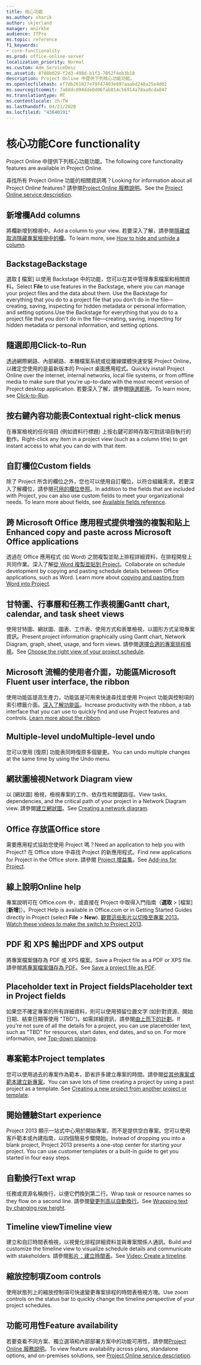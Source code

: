 ```yaml
---
title: 核心功能
ms.author: sharik
author: skjerland
manager: mnirkhe
audience: ITPro
ms.topic: reference
f1_keywords:
- core-functionality
ms.prod: office-online-server
localization_priority: Normal
ms.custom: Adm_ServiceDesc
ms.assetid: 8708b029-f2d3-498d-b1f3-7052f4eb3b18
description: Project Online 中提供下列核心功能功能。
ms.openlocfilehash: ef7db261827e79f47403e897aaabd248a25e4d02
ms.sourcegitcommit: 7a68dc894dde0d06fab014c56914a78aa8cda847
ms.translationtype: MT
ms.contentlocale: zh-TW
ms.lasthandoff: 04/21/2020
ms.locfileid: "43640191"
---
```

# <a name="core-functionality"></a><span data-ttu-id="b2c9f-103">核心功能</span><span class="sxs-lookup"><span data-stu-id="b2c9f-103">Core functionality</span></span>

<span data-ttu-id="b2c9f-104">Project Online 中提供下列核心功能功能。</span><span class="sxs-lookup"><span data-stu-id="b2c9f-104">The following core functionality features are available in Project Online.</span></span>
  
<span data-ttu-id="b2c9f-105">尋找所有 Project Online 功能的相關資訊嗎？</span><span class="sxs-lookup"><span data-stu-id="b2c9f-105">Looking for information about all Project Online features?</span></span> <span data-ttu-id="b2c9f-106">請參閱[Project Online 服務說明](project-online-service-description.md)。</span><span class="sxs-lookup"><span data-stu-id="b2c9f-106">See the [Project Online service description](project-online-service-description.md).</span></span>
  
## <a name="add-columns"></a><span data-ttu-id="b2c9f-107">新增欄</span><span class="sxs-lookup"><span data-stu-id="b2c9f-107">Add columns</span></span>

<span data-ttu-id="b2c9f-108">將欄新增到檢視中。</span><span class="sxs-lookup"><span data-stu-id="b2c9f-108">Add a column to your view.</span></span> <span data-ttu-id="b2c9f-109">若要深入了解，請參閱[隱藏或取消隱藏專案檢視中的欄](https://go.microsoft.com/fwlink/p/?LinkId=271343)。</span><span class="sxs-lookup"><span data-stu-id="b2c9f-109">To learn more, see [How to hide and unhide a column](https://go.microsoft.com/fwlink/p/?LinkId=271343).</span></span>
  
## <a name="backstage"></a><span data-ttu-id="b2c9f-110">Backstage</span><span class="sxs-lookup"><span data-stu-id="b2c9f-110">Backstage</span></span>

<span data-ttu-id="b2c9f-111">選取 **[** 檔案] 以使用 Backstage 中的功能，您可以在其中管理專案檔案和相關資料。</span><span class="sxs-lookup"><span data-stu-id="b2c9f-111">Select **File** to use features in the Backstage, where you can manage your project files and the data about them.</span></span> <span data-ttu-id="b2c9f-112">Use the Backstage for everything that you do to a project file that you don't do in the file—creating, saving, inspecting for hidden metadata or personal information, and setting options.</span><span class="sxs-lookup"><span data-stu-id="b2c9f-112">Use the Backstage for everything that you do to a project file that you don't do in the file—creating, saving, inspecting for hidden metadata or personal information, and setting options.</span></span> 
  
## <a name="click-to-run"></a><span data-ttu-id="b2c9f-113">隨選即用</span><span class="sxs-lookup"><span data-stu-id="b2c9f-113">Click-to-Run</span></span>

<span data-ttu-id="b2c9f-114">透過網際網路、內部網路、本機檔案系統或從離線媒體快速安裝 Project Online，以確定您使用的是最新版本的 Project 桌面應用程式。</span><span class="sxs-lookup"><span data-stu-id="b2c9f-114">Quickly install Project Online over the internet, internal networks, local file systems, or from offline media to make sure that you're up-to-date with the most recent version of Project desktop application.</span></span> <span data-ttu-id="b2c9f-115">若要深入了解，請參閱[隨選即用](https://go.microsoft.com/fwlink/p/?LinkId=271596)。</span><span class="sxs-lookup"><span data-stu-id="b2c9f-115">To learn more, see [Click-to-Run](https://go.microsoft.com/fwlink/p/?LinkId=271596).</span></span>
  
## <a name="contextual-right-click-menus"></a><span data-ttu-id="b2c9f-116">按右鍵內容功能表</span><span class="sxs-lookup"><span data-stu-id="b2c9f-116">Contextual right-click menus</span></span>

<span data-ttu-id="b2c9f-117">在專案檢視的任何項目 (例如資料行標題) 上按右鍵可即時存取可對該項目執行的動作。</span><span class="sxs-lookup"><span data-stu-id="b2c9f-117">Right-click any item in a project view (such as a column title) to get instant access to what you can do with that item.</span></span>
  
## <a name="custom-fields"></a><span data-ttu-id="b2c9f-118">自訂欄位</span><span class="sxs-lookup"><span data-stu-id="b2c9f-118">Custom fields</span></span>

<span data-ttu-id="b2c9f-p105">除了 Project 所含的欄位之外，您也可以使用自訂欄位，以符合組織需求。若要深入了解欄位，請參閱[可用的欄位參照](https://support.office.com/en-us/article/Available-fields-reference-615a4563-1cc3-40f4-b66f-1b17e793a460)。</span><span class="sxs-lookup"><span data-stu-id="b2c9f-p105">In addition to the fields that are included with Project, you can also use custom fields to meet your organizational needs. To learn more about fields, see [Available fields reference](https://support.office.com/en-us/article/Available-fields-reference-615a4563-1cc3-40f4-b66f-1b17e793a460).</span></span>
  
## <a name="enhanced-copy-and-paste-across-microsoft-office-applications"></a><span data-ttu-id="b2c9f-121">跨 Microsoft Office 應用程式提供增強的複製和貼上</span><span class="sxs-lookup"><span data-stu-id="b2c9f-121">Enhanced copy and paste across Microsoft Office applications</span></span>

<span data-ttu-id="b2c9f-p106">透過在 Office 應用程式 (如 Word) 之間複製並貼上排程詳細資料，在排程開發上共同作業。深入了解[從 Word 複製並貼到 Project](https://go.microsoft.com/fwlink/p/?LinkId=271330)。</span><span class="sxs-lookup"><span data-stu-id="b2c9f-p106">Collaborate on schedule development by copying and pasting schedule details between Office applications, such as Word. Learn more about [copying and pasting from Word into Project](https://go.microsoft.com/fwlink/p/?LinkId=271330).</span></span>
  
## <a name="gantt-chart-calendar-and-task-sheet-views"></a><span data-ttu-id="b2c9f-124">甘特圖、行事曆和任務工作表視圖</span><span class="sxs-lookup"><span data-stu-id="b2c9f-124">Gantt chart, calendar, and task sheet views</span></span>

<span data-ttu-id="b2c9f-125">使用甘特圖、網狀圖、圖表、工作表、使用方式和表單檢視，以圖形方式呈現專案資訊。</span><span class="sxs-lookup"><span data-stu-id="b2c9f-125">Present project information graphically using Gantt chart, Network Diagram, graph, sheet, usage, and form views.</span></span> <span data-ttu-id="b2c9f-126">請參閱[選擇合適的專案排程檢視](https://go.microsoft.com/fwlink/?LinkId=402905)。</span><span class="sxs-lookup"><span data-stu-id="b2c9f-126">See [Choose the right view of your project schedule](https://go.microsoft.com/fwlink/?LinkId=402905).</span></span>
  
## <a name="microsoft-fluent-user-interface-the-ribbon"></a><span data-ttu-id="b2c9f-127">Microsoft 流暢的使用者介面，功能區</span><span class="sxs-lookup"><span data-stu-id="b2c9f-127">Microsoft Fluent user interface, the ribbon</span></span>

<span data-ttu-id="b2c9f-p108">使用功能區提高生產力，功能區是可用來快速尋找並使用 Project 功能與控制項的索引標籤介面。[深入了解功能區](https://go.microsoft.com/fwlink/p/?LinkId=271325)。</span><span class="sxs-lookup"><span data-stu-id="b2c9f-p108">Increase productivity with the ribbon, a tab interface that you can use to quickly find and use Project features and controls. [Learn more about the ribbon](https://go.microsoft.com/fwlink/p/?LinkId=271325).</span></span>
  
## <a name="multiple-level-undo"></a><span data-ttu-id="b2c9f-130">Multiple-level undo</span><span class="sxs-lookup"><span data-stu-id="b2c9f-130">Multiple-level undo</span></span>

<span data-ttu-id="b2c9f-131">您可以使用 [復原] 功能表同時復原多個變更。</span><span class="sxs-lookup"><span data-stu-id="b2c9f-131">You can undo multiple changes at the same time by using the Undo menu.</span></span> 
  
## <a name="network-diagram-view"></a><span data-ttu-id="b2c9f-132">網狀圖檢視</span><span class="sxs-lookup"><span data-stu-id="b2c9f-132">Network Diagram view</span></span>

<span data-ttu-id="b2c9f-133">以 [網狀圖] 檢視，檢視專案的工作、依存性和關鍵路徑。</span><span class="sxs-lookup"><span data-stu-id="b2c9f-133">View tasks, dependencies, and the critical path of your project in a Network Diagram view.</span></span> <span data-ttu-id="b2c9f-134">請參閱[建立網狀圖](https://go.microsoft.com/fwlink/p/?LinkId=271338)。</span><span class="sxs-lookup"><span data-stu-id="b2c9f-134">See [Creating a network diagram](https://go.microsoft.com/fwlink/p/?LinkId=271338).</span></span>
  
## <a name="office-store"></a><span data-ttu-id="b2c9f-135">Office 存放區</span><span class="sxs-lookup"><span data-stu-id="b2c9f-135">Office store</span></span>

<span data-ttu-id="b2c9f-136">需要應用程式協助您使用 Project 嗎？</span><span class="sxs-lookup"><span data-stu-id="b2c9f-136">Need an application to help you with Project?</span></span> <span data-ttu-id="b2c9f-137">在 Office store 中尋找 Project 的新應用程式。</span><span class="sxs-lookup"><span data-stu-id="b2c9f-137">Find new applications for Project in the Office store.</span></span> <span data-ttu-id="b2c9f-138">請參閱 [Project 增益集](https://go.microsoft.com/fwlink/?LinkId=273883)。</span><span class="sxs-lookup"><span data-stu-id="b2c9f-138">See [Add-ins for Project](https://go.microsoft.com/fwlink/?LinkId=273883).</span></span>
  
## <a name="online-help"></a><span data-ttu-id="b2c9f-139">線上說明</span><span class="sxs-lookup"><span data-stu-id="b2c9f-139">Online help</span></span>

<span data-ttu-id="b2c9f-140">專案說明可在 Office.com 中，或直接在 Project 中取得入門指南（**選取** \> [檔案] [**新增**]）。</span><span class="sxs-lookup"><span data-stu-id="b2c9f-140">Project Help is available in Office.com or in Getting Started Guides directly in Project (select **File** \> **New**).</span></span> <span data-ttu-id="b2c9f-141">[觀賞這些影片以切換至專案 2013](https://go.microsoft.com/fwlink/p/?LinkId=271325)。</span><span class="sxs-lookup"><span data-stu-id="b2c9f-141">[Watch these videos to make the switch to Project 2013](https://go.microsoft.com/fwlink/p/?LinkId=271325).</span></span>
  
## <a name="pdf-and-xps-output"></a><span data-ttu-id="b2c9f-142">PDF 和 XPS 輸出</span><span class="sxs-lookup"><span data-stu-id="b2c9f-142">PDF and XPS output</span></span>

<span data-ttu-id="b2c9f-143">將專案檔案儲存為 PDF 或 XPS 檔案。</span><span class="sxs-lookup"><span data-stu-id="b2c9f-143">Save a Project file as a PDF or XPS file.</span></span> <span data-ttu-id="b2c9f-144">請參閱[將專案檔案儲存為 PDF](https://go.microsoft.com/fwlink/p/?LinkId=271350)。</span><span class="sxs-lookup"><span data-stu-id="b2c9f-144">See [Save a project file as PDF](https://go.microsoft.com/fwlink/p/?LinkId=271350).</span></span>
  
## <a name="placeholder-text-in-project-fields"></a><span data-ttu-id="b2c9f-145">Placeholder text in Project fields</span><span class="sxs-lookup"><span data-stu-id="b2c9f-145">Placeholder text in Project fields</span></span>

<span data-ttu-id="b2c9f-p113">如果您不確定專案的所有詳細資料，則可以使用預留位置文字 (如針對資源、開始日期、結束日期等使用 "TBD")。如需詳細資訊，請參閱[由上而下的計劃](https://go.microsoft.com/fwlink/p/?LinkId=271333)。</span><span class="sxs-lookup"><span data-stu-id="b2c9f-p113">If you're not sure of all the details for a project, you can use placeholder text, such as "TBD" for resources, start dates, end dates, and so on. For more information, see [Top-down planning](https://go.microsoft.com/fwlink/p/?LinkId=271333).</span></span>
  
## <a name="project-templates"></a><span data-ttu-id="b2c9f-148">專案範本</span><span class="sxs-lookup"><span data-stu-id="b2c9f-148">Project templates</span></span>

<span data-ttu-id="b2c9f-p114">您可以使用過去的專案作為範本，節省許多建立專案的時間。請參閱[從其他專案或範本建立新專案](https://go.microsoft.com/fwlink/p/?LinkId=271328)。</span><span class="sxs-lookup"><span data-stu-id="b2c9f-p114">You can save lots of time creating a project by using a past project as a template. See [Creating a new project from another project or template](https://go.microsoft.com/fwlink/p/?LinkId=271328).</span></span>
  
## <a name="start-experience"></a><span data-ttu-id="b2c9f-151">開始體驗</span><span class="sxs-lookup"><span data-stu-id="b2c9f-151">Start experience</span></span>

<span data-ttu-id="b2c9f-p115">Project 2013 顯示一站式中心用於開始專案，而不是提供空白專案。您可以使用客戶範本或內建指南，以四個簡易步驟開始。</span><span class="sxs-lookup"><span data-stu-id="b2c9f-p115">Instead of dropping you into a blank project, Project 2013 presents a one-stop center for starting your project. You can use customer templates or a built-in guide to get you started in four easy steps.</span></span>
  
## <a name="text-wrap"></a><span data-ttu-id="b2c9f-154">自動換行</span><span class="sxs-lookup"><span data-stu-id="b2c9f-154">Text wrap</span></span>

<span data-ttu-id="b2c9f-155">任務或資源名稱換行，以便它們換到第二行。</span><span class="sxs-lookup"><span data-stu-id="b2c9f-155">Wrap task or resource names so they flow on a second line.</span></span> <span data-ttu-id="b2c9f-156">請參閱[變更列高以自動換行](https://go.microsoft.com/fwlink/p/?LinkId=271344)。</span><span class="sxs-lookup"><span data-stu-id="b2c9f-156">See [Wrapping text by changing row height](https://go.microsoft.com/fwlink/p/?LinkId=271344).</span></span>
  
## <a name="timeline-view"></a><span data-ttu-id="b2c9f-157">Timeline view</span><span class="sxs-lookup"><span data-stu-id="b2c9f-157">Timeline view</span></span>

<span data-ttu-id="b2c9f-158">建立和自訂時間表檢視，以視覺化排程詳細資料並與專案關係人通訊。</span><span class="sxs-lookup"><span data-stu-id="b2c9f-158">Build and customize the timeline view to visualize schedule details and communicate with stakeholders.</span></span> <span data-ttu-id="b2c9f-159">請參閱[影片：建立時間表](https://go.microsoft.com/fwlink/?LinkId=402912)。</span><span class="sxs-lookup"><span data-stu-id="b2c9f-159">See [Video: Create a timeline](https://go.microsoft.com/fwlink/?LinkId=402912).</span></span>
  
## <a name="zoom-controls"></a><span data-ttu-id="b2c9f-160">縮放控制項</span><span class="sxs-lookup"><span data-stu-id="b2c9f-160">Zoom controls</span></span>

<span data-ttu-id="b2c9f-161">使用狀態列上的縮放控制項可快速變更專案排程的時間表檢視方塊。</span><span class="sxs-lookup"><span data-stu-id="b2c9f-161">Use zoom controls on the status bar to quickly change the timeline perspective of your project schedules.</span></span> 
  
## <a name="feature-availability"></a><span data-ttu-id="b2c9f-162">功能可用性</span><span class="sxs-lookup"><span data-stu-id="b2c9f-162">Feature availability</span></span>

<span data-ttu-id="b2c9f-163">若要查看不同方案、獨立選項和內部部署方案中的功能可用性，請參閱[Project Online 服務說明](project-online-service-description.md)。</span><span class="sxs-lookup"><span data-stu-id="b2c9f-163">To view feature availability across plans, standalone options, and on-premises solutions, see [Project Online service description](project-online-service-description.md).</span></span>
  

